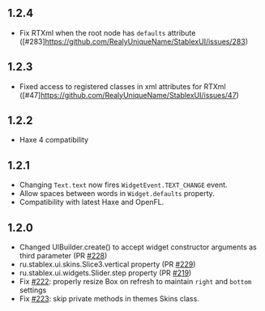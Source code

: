1.2.4
---
* Fix RTXml when the root node has `defaults` attribute ([#283]https://github.com/RealyUniqueName/StablexUI/issues/283)

1.2.3
---
* Fixed access to registered classes in xml attributes for RTXml ([#47]https://github.com/RealyUniqueName/StablexUI/issues/47)

1.2.2
---
* Haxe 4 compatibility

1.2.1
---
* Changing `Text.text` now fires `WidgetEvent.TEXT_CHANGE` event.
* Allow spaces between words in `Widget.defaults` property.
* Compatibility with latest Haxe and OpenFL.

1.2.0
---
* Changed UIBuilder.create() to accept widget constructor arguments as third parameter (PR [#228](https://github.com/RealyUniqueName/StablexUI/pull/228))
* ru.stablex.ui.skins.Slice3.vertical property (PR [#229](https://github.com/RealyUniqueName/StablexUI/pull/229))
* ru.stablex.ui.widgets.Slider.step property (PR [#219](https://github.com/RealyUniqueName/StablexUI/pull/219))
* Fix [#222](https://github.com/RealyUniqueName/StablexUI/issues/222): properly resize Box on refresh to maintain `right` and `bottom` settings
* Fix [#223](https://github.com/RealyUniqueName/StablexUI/issues/223): skip private methods in themes Skins class.
